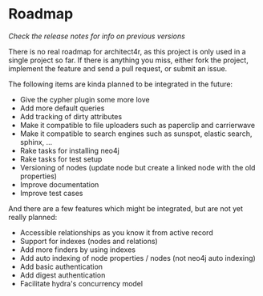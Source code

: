 # Roadmap

_Check the release notes for info on previous versions_


There is no real roadmap for architect4r, as this project is only used in 
a single project so far. If there is anything you miss, either fork the 
project, implement the feature and send a pull request, or submit an issue.

The following items are kinda planned to be integrated in the future:

* Give the cypher plugin some more love
* Add more default queries
* Add tracking of dirty attributes
* Make it compatible to file uploaders such as paperclip and carrierwave
* Make it compatible to search engines such as sunspot, elastic search, sphinx, …
* Rake tasks for installing neo4j
* Rake tasks for test setup
* Versioning of nodes (update node but create a linked node with the old properties)
* Improve documentation
* Improve test cases

And there are a few features which might be integrated, but are not yet really planned:

* Accessible relationships as you know it from active record
* Support for indexes (nodes and relations)
* Add more finders by using indexes
* Add auto indexing of node properties / nodes (not neo4j auto indexing)
* Add basic authentication
* Add digest authentication
* Facilitate hydra's concurrency model
